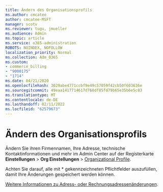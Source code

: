 ```yaml
---
title: Ändern des Organisationsprofils
ms.author: cmcatee
author: cmcatee-MSFT
manager: scotv
ms.reviewer: tugu, jmueller
ms.audience: Admin
ms.topic: article
ms.service: o365-administration
ROBOTS: NOINDEX, NOFOLLOW
localization_priority: Normal
ms.collection: Adm_O365
ms.custom:
- commerce_billing
- "9000175"
- "1714"
ms.date: 04/21/2020
ms.openlocfilehash: 3029abe4771ccbf9e49c57059f42cb50f603636e
ms.sourcegitcommit: 49eaa1417714617d768df85fd79b65e35b6e5c83
ms.translationtype: MT
ms.contentlocale: de-DE
ms.lasthandoff: 02/11/2022
ms.locfileid: "62579673"
---
```

# <a name="change-organization-profile"></a>Ändern des Organisationsprofils

Ändern Sie ihren Firmennamen, Ihre Adresse, technische Kontaktinformationen und mehr im Admin Center auf der Registerkarte **Einstellungen** >  **Org Einstellungen** >  [Organizational Profile](https://admin.microsoft.com/AdminPortal/Home#/Settings/OrganizationProfile/:/Settings/L1/OrganizationInformation).

Achten Sie darauf, alle mit * gekennzeichneten Pflichtfelder auszufüllen, damit Ihre Änderungen gespeichert werden können.

[Weitere Informationen zu Adress- oder Rechnungsadressenänderungen](https://docs.microsoft.com/microsoft-365/admin/manage/change-address-contact-and-more).
